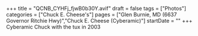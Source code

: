 +++
title = "QCNB_CYHFj_fjwB0b30Y.avif"
draft = false
tags = ["Photos"]
categories = ["Chuck E. Cheese's"]
pages = ["Glen Burnie, MD (6637 Governor Ritchie Hwy)","Chuck E. Cheese (Cyberamic)"]
startDate = ""
+++
 Cyberamic Chuck with the tux in 2003
